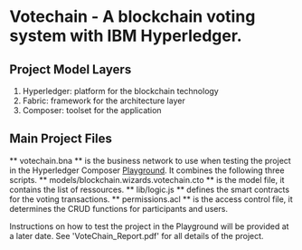 # Votechain - A blockchain voting system with IBM Hyperledger.

## Project Model Layers
1. Hyperledger: platform for the blockchain technology
2. Fabric: framework for the architecture layer
3. Composer: toolset for the application

## Main Project Files
** votechain.bna ** is the business network to use when testing the project in the Hyperledger Composer [Playground](https://composer-playground.mybluemix.net/login). It combines the following three scripts.
** models/blockchain.wizards.votechain.cto ** is the model file, it contains the list of ressources.
** lib/logic.js ** defines the smart contracts for the voting transactions.
** permissions.acl ** is the access control file, it determines the CRUD functions for participants and users. 

Instructions on how to test the project in the Playground will be provided at a later date. 
See 'VoteChain_Report.pdf' for all details of the project.
